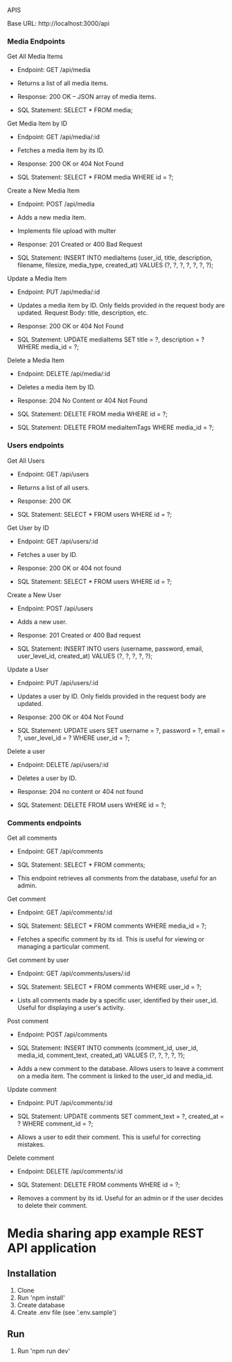 APIS

Base URL: http://localhost:3000/api

### Media Endpoints

Get All Media Items

- Endpoint: GET /api/media
- Returns a list of all media items.
- Response: 200 OK – JSON array of media items.

- SQL Statement: SELECT \* FROM media;

Get Media Item by ID

- Endpoint: GET /api/media/:id
- Fetches a media item by its ID.
- Response: 200 OK or 404 Not Found

- SQL Statement: SELECT \* FROM media WHERE id = ?;

Create a New Media Item

- Endpoint: POST /api/media
- Adds a new media item.
- Implements file upload with multer
- Response: 201 Created or 400 Bad Request

- SQL Statement: INSERT INTO mediaItems
  (user_id, title, description, filename, filesize, media_type, created_at)
  VALUES (?, ?, ?, ?, ?, ?, ?);

Update a Media Item

- Endpoint: PUT /api/media/:id
- Updates a media item by ID. Only fields provided in the request body are updated. Request Body: title, description, etc.
- Response: 200 OK or 404 Not Found

- SQL Statement: UPDATE mediaItems SET title = ?, description = ? WHERE media_id = ?;

Delete a Media Item

- Endpoint: DELETE /api/media/:id
- Deletes a media item by ID.
- Response: 204 No Content or 404 Not Found

- SQL Statement: DELETE FROM media WHERE id = ?;
- SQL Statement: DELETE FROM mediaItemTags WHERE media_id = ?;

### Users endpoints

Get All Users

- Endpoint: GET /api/users
- Returns a list of all users.
- Response: 200 OK

- SQL Statement: SELECT \* FROM users WHERE id = ?;

Get User by ID

- Endpoint: GET /api/users/:id
- Fetches a user by ID.
- Response: 200 OK or 404 not found

- SQL Statement: SELECT \* FROM users WHERE id = ?;

Create a New User

- Endpoint: POST /api/users
- Adds a new user.
- Response: 201 Created or 400 Bad request

- SQL Statement: INSERT INTO users
  (username, password, email, user_level_id, created_at)
  VALUES (?, ?, ?, ?, ?);

Update a User

- Endpoint: PUT /api/users/:id
- Updates a user by ID. Only fields provided in the request body are updated.
- Response: 200 OK or 404 Not Found

- SQL Statement: UPDATE users SET
  username = ?,
  password = ?,
  email = ?,
  user_level_id = ?
  WHERE user_id = ?;

Delete a user

- Endpoint: DELETE /api/users/:id
- Deletes a user by ID.
- Response: 204 no content or 404 not found

- SQL Statement: DELETE FROM users WHERE id = ?;

### Comments endpoints

Get all comments

- Endpoint: GET /api/comments
- SQL Statement: SELECT \* FROM comments;

- This endpoint retrieves all comments from the database, useful for an admin.

Get comment

- Endpoint: GET /api/comments/:id
- SQL Statement: SELECT \* FROM comments WHERE media_id = ?;

- Fetches a specific comment by its id. This is useful for viewing or managing a particular comment.

Get comment by user

- Endpoint: GET /api/comments/users/:id
- SQL Statement: SELECT \* FROM comments WHERE user_id = ?;

- Lists all comments made by a specific user, identified by their user_id. Useful for displaying a user's activity.

Post comment

- Endpoint: POST /api/comments
- SQL Statement: INSERT INTO comments
  (comment_id, user_id, media_id, comment_text, created_at)
  VALUES (?, ?, ?, ?, ?);

- Adds a new comment to the database. Allows users to leave a comment on a media item. The comment is linked to the user_id and media_id.

Update comment

- Endpoint: PUT /api/comments/:id
- SQL Statement: UPDATE comments SET comment_text = ?, created_at = ? WHERE comment_id = ?;

- Allows a user to edit their comment. This is useful for correcting mistakes.

Delete comment

- Endpoint: DELETE /api/comments/:id
- SQL Statement: DELETE FROM comments WHERE id = ?;

- Removes a comment by its id. Useful for an admin or if the user decides to delete their comment.

# Media sharing app example REST API application

## Installation

1. Clone
2. Run 'npm install'
3. Create database
4. Create .env file (see '.env.sample')

## Run

1. Run 'npm run dev'
